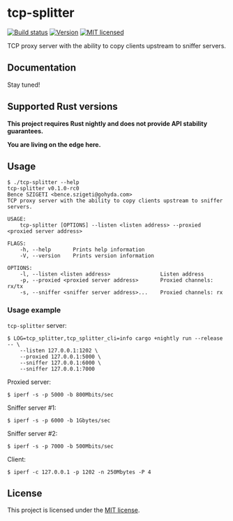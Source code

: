 # tcp-splitter

[![Build status][build-badge]][build-url]
[![Version][version-badge]][version-url]
[![MIT licensed][mit-badge]][mit-url]

[build-badge]: https://travis-ci.com/benceszigeti/tcp-splitter.svg?branch=master
[build-url]: https://travis-ci.com/benceszigeti/tcp-splitter
[version-badge]: https://img.shields.io/github/release/benceszigeti/tcp-splitter.svg
[version-url]: https://github.com/benceszigeti/tcp-splitter/releases/latest
[mit-badge]: https://img.shields.io/badge/license-MIT-blue.svg
[mit-url]: LICENSE

TCP proxy server with the ability to copy clients upstream to sniffer servers.

## Documentation

Stay tuned!

## Supported Rust versions

**This project requires Rust nightly and does not provide API stability
guarantees.**

**You are living on the edge here.**

## Usage

```
$ ./tcp-splitter --help
tcp-splitter v0.1.0-rc0
Bence SZIGETI <bence.szigeti@gohyda.com>
TCP proxy server with the ability to copy clients upstream to sniffer servers.

USAGE:
    tcp-splitter [OPTIONS] --listen <listen address> --proxied <proxied server address>

FLAGS:
    -h, --help       Prints help information
    -V, --version    Prints version information

OPTIONS:
    -l, --listen <listen address>                Listen address
    -p, --proxied <proxied server address>       Proxied channels: rx/tx
    -s, --sniffer <sniffer server address>...    Proxied channels: rx
```

### Usage example

`tcp-splitter` server:
```
$ LOG=tcp_splitter,tcp_splitter_cli=info cargo +nightly run --release -- \
    --listen 127.0.0.1:1202 \
    --proxied 127.0.0.1:5000 \
    --sniffer 127.0.0.1:6000 \
    --sniffer 127.0.0.1:7000
```

Proxied server:
```
$ iperf -s -p 5000 -b 800Mbits/sec
```

Sniffer server #1:
```
$ iperf -s -p 6000 -b 1Gbytes/sec
```

Sniffer server #2:
```
$ iperf -s -p 7000 -b 500Mbits/sec
```

Client:
```
$ iperf -c 127.0.0.1 -p 1202 -n 250Mbytes -P 4
```

## License

This project is licensed under the [MIT license](LICENSE).
